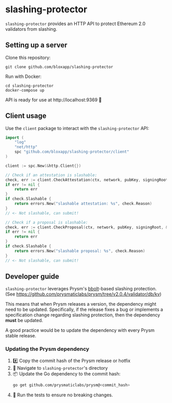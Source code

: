 # slashing-protector

`slashing-protector` provides an HTTP API to protect Ethereum 2.0 validators from slashing.

## Setting up a server

Clone this repository:
```
git clone github.com/bloxapp/slashing-protector
```

Run with Docker:
```
cd slashing-protector
docker-compose up
```

API is ready for use at http://localhost:9369 🤙

## Client usage

Use the `client` package to interact with the `slashing-protector` API:

```go
import (
    "log"
    "net/http"
    spc "github.com/bloxapp/slashing-protector/client"
)

client := spc.New(&http.Client{})

// Check if an attestation is slashable:
check, err := client.CheckAttestation(ctx, network, pubKey, signingRoot, &phase0.Attestation{...})
if err != nil {
    return err
}
if check.Slashable {
    return errors.New("slashable attestation: %s", check.Reason)
}
// <- Not slashable, can submit!

// Check if a proposal is slashable:
check, err := client.CheckProposal(ctx, network, pubKey, signingRoot, &altair.BeaconBlock{...})
if err != nil {
    return err
}
if check.Slashable {
    return errors.New("slashable proposal: %s", check.Reason)
}
// <- Not slashable, can submit!
```

## Developer guide

`slashing-protector` leverages Prysm's [bbolt](https://github.com/etcd-io/bbolt)-based slashing protection. (See https://github.com/prysmaticlabs/prysm/tree/v2.0.4/validator/db/kv)

This means that when Prysm releases a version, the dependency might need to be updated. Specifically, if the release fixes a bug or implements a specification change regarding slashing protection, then the dependency **must** be updated.

A good practice would be to update the dependency with every Prysm stable release.

### Updating the Prysm dependency

1. #️⃣ Copy the commit hash of the Prysm release or hotfix
2. 📁 Navigate to `slashing-protector`'s directory
3. 📦 Update the Go dependency to the commit hash:
    ```bash
    go get github.com/prysmaticlabs/prysm@<commit_hash>
    ```
4. 🧪 Run the tests to ensure no breaking changes.